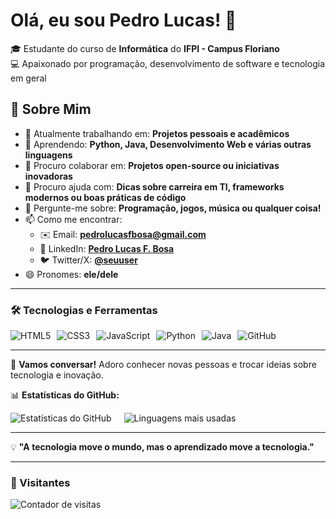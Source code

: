 # Olá, eu sou Pedro Lucas! 👋  

🎓 Estudante do curso de **Informática** do **IFPI - Campus Floriano**  
💻 Apaixonado por programação, desenvolvimento de software e tecnologia em geral  

## 🚀 Sobre Mim  

- 🔭 Atualmente trabalhando em: **Projetos pessoais e acadêmicos**  
- 🌱 Aprendendo: **Python, Java, Desenvolvimento Web e várias outras linguagens**  
- 👯 Procuro colaborar em: **Projetos open-source ou iniciativas inovadoras**  
- 🤔 Procuro ajuda com: **Dicas sobre carreira em TI, frameworks modernos ou boas práticas de código**  
- 💬 Pergunte-me sobre: **Programação, jogos, música ou qualquer coisa!**  
- 📫 Como me encontrar:  
  - ✉️ Email: **pedrolucasfbosa@gmail.com**  
  - 🔗 LinkedIn: **[Pedro Lucas F. Bosa](https://www.linkedin.com/in/pedro-lucas-ferreira-bosa-868287298/)**  
  - 🐦 Twitter/X: **[@seuuser](https://twitter.com/seuuser)**  
- 😄 Pronomes: **ele/dele**  

---

### 🛠️ Tecnologias e Ferramentas  

<div style="display: flex; gap: 10px; flex-wrap: wrap;">  
  <img src="https://img.shields.io/badge/HTML5-E34F26?style=for-the-badge&logo=html5&logoColor=white" alt="HTML5">  
  <img src="https://img.shields.io/badge/CSS3-1572B6?style=for-the-badge&logo=css3&logoColor=white" alt="CSS3">  
  <img src="https://img.shields.io/badge/JavaScript-F7DF1E?style=for-the-badge&logo=javascript&logoColor=black" alt="JavaScript">  
  <img src="https://img.shields.io/badge/Python-3776AB?style=for-the-badge&logo=python&logoColor=white" alt="Python">  
  <img src="https://img.shields.io/badge/Java-007396?style=for-the-badge&logo=java&logoColor=white" alt="Java">  
  <img src="https://img.shields.io/badge/GitHub-100000?style=for-the-badge&logo=github&logoColor=white" alt="GitHub">  
</div>  

---

🌟 **Vamos conversar!** Adoro conhecer novas pessoas e trocar ideias sobre tecnologia e inovação.  

📊 **Estatísticas do GitHub:**  

<div style="display: flex; gap: 20px; flex-wrap: wrap; align-items: center;">
  <div>
    <img src="https://github-readme-stats.vercel.app/api?username=PedroBosa&show_icons=true&theme=dracula" alt="Estatísticas do GitHub">
  </div>
  <div>
    <img src="https://github-readme-stats.vercel.app/api/top-langs/?username=PedroBosa&layout=compact&theme=dracula" alt="Linguagens mais usadas">
  </div>
</div>

---  

💡 **"A tecnologia move o mundo, mas o aprendizado move a tecnologia."**  

---  

### 👀 Visitantes  

![Contador de visitas](https://komarev.com/ghpvc/?username=PedroBosa&color=blue&style=flat)  
